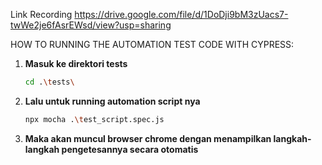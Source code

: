 Link Recording 
https://drive.google.com/file/d/1DoDji9bM3zUacs7-twWe2je6fAsrEWsd/view?usp=sharing

HOW TO RUNNING THE AUTOMATION TEST CODE WITH CYPRESS:
   
1. **Masuk ke direktori tests**
   
   ```bash
   cd .\tests\

2. **Lalu untuk running automation script nya**
   
   ```bash
   npx mocha .\test_script.spec.js
   
3. **Maka akan muncul browser chrome dengan menampilkan langkah-langkah pengetesannya secara otomatis**
